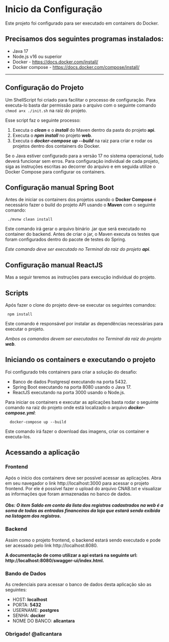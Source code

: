 # Inicio da Configuração 

Este projeto foi configurado para ser executado em containers do Docker.

## Precisamos dos seguintes programas instalados:

- Java 17
- Node.js v16 ou superior
- Docker - https://docs.docker.com/install/
- Docker compose - https://docs.docker.com/compose/install/

___
## **Configuração do Projeto**
Um ShellScript foi criado para facilitar o processo de configuração. Para executa-lo basta dar permissão para o arquivo com o seguinte comando `chmod a+x ./init.sh` na raiz do projeto.

Esse script faz o seguinte processo:

1. Executa o _**clean**_ e o _**install**_ do Maven dentro da pasta do projeto **api**.
2. Executa o _**npm install**_ no projeto **web**.
3. Executa o _**docker-compose up --build**_ na raiz para criar e rodar os projetos dentro dos containers do Docker.

Se o Java estiver configurado para a versão 17 no sistema operacional, tudo deverá funcionar sem erros. Para configuração individual de cada projeto, siga as instruções escritas ao decorrer do arquivo e em seguida utilize o Docker Compose para configurar os containers.

## Configuração manual Spring Boot

Antes de iniciar os containers dos projetos usando o **Docker Compose** é necessário fazer o build do projeto API usando o **Maven** com o seguinte comando:

```
 ./mvnw clean install
```

Este comando irá gerar o arquivo binário .jar que será executado no container do backend. Antes de criar o jar, o Maven executa os testes que foram configurados dentro do pacote de testes do Spring.

_Este comando deve ser executado no Terminal da raiz do projeto **api**_.

## Configuração manual ReactJS

Mas a seguir teremos as instruções para execução individual do projeto.

## Scripts

Após fazer o clone do projeto deve-se executar os seguintes comandos:

```
 npm install
```

Este comando é responsável por instalar as dependências necessárias para executar o projeto.

_Ambos os comandos devem ser executados no Terminal da raiz do projeto **web**_.

## Iniciando os containers e executando o projeto

Foi configurado três containers para criar a solução do desafio:

- Banco de dados Postgresql executando na porta 5432.
- Spring Boot executando na porta 8080 usando o Java 17.
- ReactJS executando na porta 3000 usando o Node.js.

Para iniciar os containers e executar as aplicações basta rodar o seguinte comando na raiz do projeto onde está localizado o arquivo _**docker-compose.yml**_:

```
  docker-compose up --build
```

Este comando irá fazer o download das imagens, criar os container e executa-los.

## Acessando a aplicação

### Frontend

Após o início dos containers deve ser possível acessar as aplicações. Abra em seu navegador o link http://localhost:3000 para acessar o projeto frontend. Por ele é possível fazer o upload do arquivo CNAB.txt e visualizar as informações que foram armazenadas no banco de dados.

##### Obs: O item **Saldo em conta** da lista dos registros cadastrados na web é a **soma de todas as entradas financeiras** da loja que estará sendo exibida na listagem dos registros.

### Backend

Assim como o projeto frontend, o backend estará sendo executado e pode ser acessado pelo link http://localhost:8080.

**A documentação de como utilizar a api estará na seguinte url: http://localhost:8080/swagger-ui/index.html.**

### Bando de Dados

As credenciais para acessar o banco de dados desta aplicação são as seguintes:

- HOST: **localhost**
- PORTA: **5432**
- USERNAME: **postgres**
- SENHA: **docker**
- NOME DO BANCO: **allcantara**

### Obrigado! **@allcantara**
